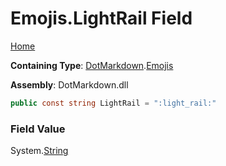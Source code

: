 # Emojis\.LightRail Field

[Home](../../../README.md)

**Containing Type**: [DotMarkdown](../../README.md)\.[Emojis](../README.md)

**Assembly**: DotMarkdown\.dll

```csharp
public const string LightRail = ":light_rail:"
```

### Field Value

System\.[String](https://docs.microsoft.com/en-us/dotnet/api/system.string)